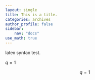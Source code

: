 ```yaml
---
layout: single 
title: This is a title.
categories: archives
author_profile: false
sidebar:
    nav: "docs"
use_math: true
---
```


latex syntax test.

$q = 1$

$$
q = 1
$$